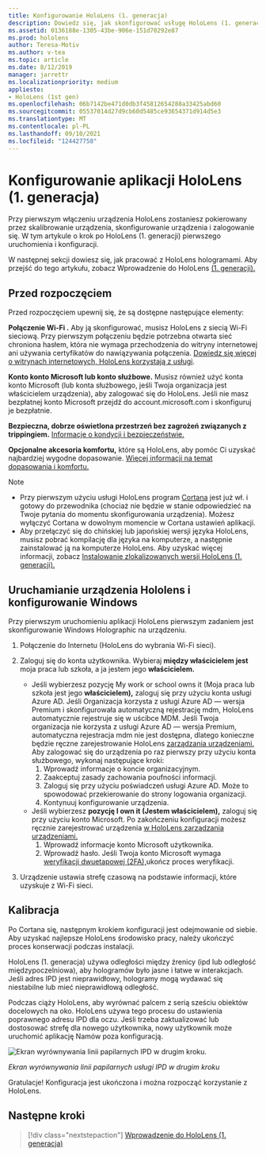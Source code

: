 ```yaml
---
title: Konfigurowanie HoloLens (1. generacja)
description: Dowiedz się, jak skonfigurować usługę HoloLens (1. generacja) po raz pierwszy za pośrednictwem sieci Wi-Fi przy użyciu konta Microsoft (MSA) lub Azure Active Directory (AAD).
ms.assetid: 0136188e-1305-43be-906e-151d70292e87
ms.prod: hololens
author: Teresa-Motiv
ms.author: v-tea
ms.topic: article
ms.date: 8/12/2019
manager: jarrettr
ms.localizationpriority: medium
appliesto:
- HoloLens (1st gen)
ms.openlocfilehash: 06b7142be471d0db3f45812654288a33425abd60
ms.sourcegitcommit: 05537014d27d9cb60d5485ce93654371d914d5e3
ms.translationtype: MT
ms.contentlocale: pl-PL
ms.lasthandoff: 09/10/2021
ms.locfileid: "124427758"
---
```

# <a name="set-up-your-hololens-1st-gen"></a>Konfigurowanie aplikacji HoloLens (1. generacja)

Przy pierwszym włączeniu urządzenia HoloLens zostaniesz pokierowany przez skalibrowanie urządzenia, skonfigurowanie urządzenia i zalogowanie się.  W tym artykule o krok po HoloLens (1. generacji) pierwszego uruchomienia i konfiguracji.

W następnej sekcji dowiesz się, jak pracować z HoloLens hologramami. Aby przejść do tego artykułu, zobacz Wprowadzenie do HoloLens [(1. generacji).](hololens1-basic-usage.md)

## <a name="before-you-start"></a>Przed rozpoczęciem

Przed rozpoczęciem upewnij się, że są dostępne następujące elementy:

**Połączenie Wi-Fi .** Aby ją skonfigurować, musisz HoloLens z siecią Wi-Fi sieciową. Przy pierwszym połączeniu będzie potrzebna otwarta sieć chroniona hasłem, która nie wymaga przechodzenia do witryny internetowej ani używania certyfikatów do nawiązywania połączenia. [Dowiedz się więcej o witrynach internetowych, HoloLens korzystają z usługi](hololens-offline.md).

**Konto konto Microsoft lub konto służbowe.** Musisz również użyć konta konto Microsoft (lub konta służbowego, jeśli Twoja organizacja jest właścicielem urządzenia), aby zalogować się do HoloLens. Jeśli nie masz bezpłatnej konto Microsoft przejdź do [](https://account.microsoft.com) account.microsoft.com i skonfiguruj je bezpłatnie.

**Bezpieczna, dobrze oświetlona przestrzeń bez zagrożeń związanych z trippingiem.** [Informacje o kondycji i bezpieczeństwie.](https://go.microsoft.com/fwlink/p/?LinkId=746661)

**Opcjonalne akcesoria komfortu,** które są HoloLens, aby pomóc Ci uzyskać najbardziej wygodne dopasowanie. [Więcej informacji na temat dopasowania i komfortu.](https://support.microsoft.com/help/12632/hololens-fit-your-hololens)

> [!NOTE]
>  
> - Przy pierwszym użyciu usługi HoloLens program [Cortana](hololens-cortana.md) jest już wł. i gotowy do przewodnika (chociaż nie będzie w stanie odpowiedzieć na Twoje pytania do momentu skonfigurowania urządzenia). Możesz wyłączyć Cortana w dowolnym momencie w Cortana ustawień aplikacji.
> - Aby przełączyć się do chińskiej lub japońskiej wersji języka HoloLens, musisz pobrać kompilację dla języka na komputerze, a następnie zainstalować ją na komputerze HoloLens. Aby uzyskać więcej informacji, zobacz [Instalowanie zlokalizowanych wersji HoloLens (1. generacji).](hololens1-install-localized.md)

## <a name="start-your-hololens-and-set-up-windows"></a>Uruchamianie urządzenia Hololens i konfigurowanie Windows

Przy pierwszym uruchomieniu aplikacji HoloLens pierwszym zadaniem jest skonfigurowanie Windows Holographic na urządzeniu.

1. Połączenie do Internetu (HoloLens do wybrania Wi-Fi sieci).

1. Zaloguj się do konta użytkownika. Wybieraj **między właścicielem jest** moja praca lub szkoła, a ja jestem jego **właścicielem.**
    - Jeśli wybierzesz pozycję My work or school owns it (Moja praca lub szkoła jest jego **właścicielem),** zaloguj się przy użyciu konta usługi Azure AD. Jeśli Organizacja korzysta z usługi Azure AD — wersja Premium i skonfigurowała automatyczną rejestrację mdm, HoloLens automatycznie rejestruje się w uścibce MDM. Jeśli Twoja organizacja nie korzysta z usługi Azure AD — wersja Premium, automatyczna rejestracja mdm nie jest dostępna, dlatego konieczne będzie ręczne zarejestrowanie HoloLens [zarządzania urządzeniami.](hololens-enroll-mdm.md#different-ways-to-enroll) Aby zalogować się do urządzenia po raz pierwszy przy użyciu konta służbowego, wykonaj następujące kroki:
        1. Wprowadź informacje o koncie organizacyjnym.
        1. Zaakceptuj zasady zachowania poufności informacji.
        1. Zaloguj się przy użyciu poświadczeń usługi Azure AD. Może to spowodować przekierowanie do strony logowania organizacji.
        1. Kontynuuj konfigurowanie urządzenia.
    - Jeśli wybierzesz **pozycję I own it (Jestem właścicielem),** zaloguj się przy użyciu konto Microsoft. Po zakończeniu konfiguracji możesz ręcznie zarejestrować urządzenia [w HoloLens zarządzania urządzeniami.](hololens-enroll-mdm.md#different-ways-to-enroll)
        1. Wprowadź informacje konto Microsoft użytkownika.
        1. Wprowadź hasło. Jeśli Twoja konto Microsoft wymaga [weryfikacji dwuetapowej (2FA),](https://blogs.technet.microsoft.com/microsoft_blog/2013/04/17/microsoft-account-gets-more-secure/)ukończ proces weryfikacji.

1. Urządzenie ustawia strefę czasową na podstawie informacji, które uzyskuje z Wi-Fi sieci.

## <a name="calibration"></a>Kalibracja

Po Cortana się, następnym krokiem konfiguracji jest odejmowanie od siebie. Aby uzyskać najlepsze HoloLens środowisko pracy, należy ukończyć proces konserwacji podczas instalacji.

HoloLens (1. generacja) używa odległości między źrenicy [](https://en.wikipedia.org/wiki/Interpupillary_distance)(ipd lub odległość międzypoczelniowa), aby hologramów było jasne i łatwe w interakcjach. Jeśli adres IPD jest nieprawidłowy, hologramy mogą wydawać się niestabilne lub mieć nieprawidłową odległość.

Podczas ciąży HoloLens, aby wyrównać palcem z serią sześciu obiektów docelowych na oko. HoloLens używa tego procesu do ustawienia poprawnego adresu IPD dla oczu. Jeśli trzeba zaktualizować lub dostosować strefę dla nowego użytkownika, nowy użytkownik może uruchomić aplikację Namów poza konfiguracją.

![Ekran wyrównywania linii papilarnych IPD w drugim kroku.](./images/ipd-finger-alignment-300px.jpg)

*Ekran wyrównywania linii papilarnych usługi IPD w drugim kroku*

Gratulacje! Konfiguracja jest ukończona i można rozpocząć korzystanie z HoloLens.

## <a name="next-steps"></a>Następne kroki

> [!div class="nextstepaction"]
> [Wprowadzenie do HoloLens (1. generacja)](hololens1-basic-usage.md)
